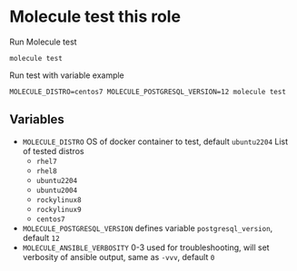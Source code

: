 # Molecule test this role

Run Molecule test
```
molecule test
```

Run test with variable example
```
MOLECULE_DISTRO=centos7 MOLECULE_POSTGRESQL_VERSION=12 molecule test
```

## Variables
 - `MOLECULE_DISTRO` OS of docker container to test, default `ubuntu2204`
    List of tested distros
    - `rhel7`
    - `rhel8`
    - `ubuntu2204`
    - `ubuntu2004`
    - `rockylinux8`
    - `rockylinux9`
    - `centos7`
 - `MOLECULE_POSTGRESQL_VERSION` defines variable `postgresql_version`, default `12`
 - `MOLECULE_ANSIBLE_VERBOSITY` 0-3 used for troubleshooting, will set verbosity of ansible output, same as `-vvv`, default `0`
